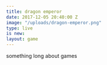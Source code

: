 ```yaml
---
title: dragon emperor
date: 2017-12-05 20:40:00 Z
image: "/uploads/dragon-emperor.png"
type: live
is new: 
layout: game
---
```


something long about games